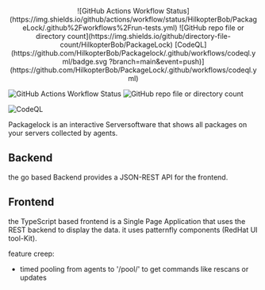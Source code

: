 <div align="center">
![GitHub Actions Workflow Status](https://img.shields.io/github/actions/workflow/status/HilkopterBob/PackageLock/.github%2Fworkflows%2Frun-tests.yml)
![GitHub repo file or directory count](https://img.shields.io/github/directory-file-count/HilkopterBob/PackageLock)
[CodeQL](https://github.com/HilkopterBob/Packagelock/.github/workflows/codeql.yml/badge.svg
?branch=main&event=push)]
(https://github.com/HilkopterBob/PackageLock/.github/workflows/codeql.yml) 

</div>

![GitHub Actions Workflow Status](https://img.shields.io/github/actions/workflow/status/HilkopterBob/PackageLock/.github%2Fworkflows%2Frun-tests.yml)
![GitHub repo file or directory count](https://img.shields.io/github/directory-file-count/HilkopterBob/PackageLock)

![CodeQL](https://github.com/HilkopterBob/Packagelock/.github/workflows/codeql.yml/badge.svg?branch=main&event=push)

Packagelock is an interactive Serversoftware that shows all packages on your servers collected by agents.  

## Backend
the go based Backend provides a JSON-REST API for the frontend.  

## Frontend 
the TypeScript based frontend is a Single Page Application that uses the REST backend to display the data. it uses patternfly components (RedHat UI tool-Kit).


feature creep:
- timed pooling from agents to '/pool/' to get commands like rescans or updates

